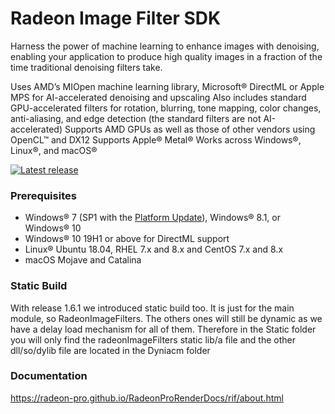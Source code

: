 # Radeon Image Filter SDK

Harness the power of machine learning to enhance images with denoising, enabling your application to produce high quality images in a fraction of the time traditional denoising filters take.

Uses AMD’s MIOpen machine learning library, Microsoft® DirectML or Apple MPS for AI-accelerated denoising and upscaling
Also includes standard GPU-accelerated filters for rotation, blurring, tone mapping, color changes, anti-aliasing, and edge detection (the standard filters are not AI-accelerated)
Supports AMD GPUs as well as those of other vendors using OpenCL™ and DX12
Supports Apple® Metal®
Works across Windows®, Linux®, and macOS®

<div>
  <a href="https://github.com/GPUOpen-LibrariesAndSDKs/RadeonImageFilter/releases/latest/"><img src="http://gpuopen-librariesandsdks.github.io/media/latest-release-button.svg" alt="Latest release" title="Latest release"></a>
</div>

### Prerequisites
* Windows&reg; 7 (SP1 with the [Platform Update](https://msdn.microsoft.com/en-us/library/windows/desktop/jj863687.aspx)), Windows&reg; 8.1, or Windows&reg; 10
* Windows&reg; 10 19H1 or above for DirectML support
* Linux® Ubuntu 18.04, RHEL 7.x and 8.x and CentOS 7.x and 8.x
* macOS Mojave and Catalina

### Static Build
With release 1.6.1 we introduced static build too.
It is just for the main module, so RadeonImageFilters. The others ones will still be dynamic as we have a delay load mechanism for all of them.
Therefore in the Static folder you will only find the radeonImageFilters static lib/a file and the other dll/so/dylib file are located in the Dyniacm folder

### Documentation 
https://radeon-pro.github.io/RadeonProRenderDocs/rif/about.html
